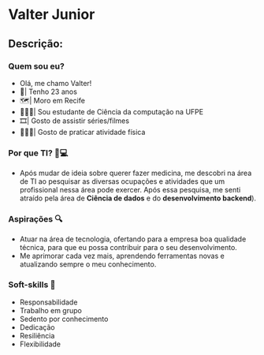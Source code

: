 # Valter Junior

## Descrição:

### Quem sou eu?

* Olá, me chamo Valter!
* 🎈| Tenho 23 anos
* 🗺️| Moro em Recife
* 👨🏻‍💻| Sou estudante de Ciência da computação na UFPE
* 🎞️| Gosto de assistir séries/filmes 
* 🏋🏻‍♂| Gosto de praticar atividade física

### Por que TI? 🤖💻
* Após mudar de ideia sobre querer fazer medicina, me descobri na área de TI ao pesquisar as diversas ocupações e atividades que um profissional nessa área pode exercer. Após essa pesquisa, me senti atraído pela área de **Ciência de dados** e do **desenvolvimento backend**).

### Aspirações 🔍
* Atuar na área de tecnologia, ofertando para a empresa boa qualidade técnica, para que eu possa contribuir para o seu desenvolvimento.
* Me aprimorar cada vez mais, aprendendo ferramentas novas e atualizando sempre o meu conhecimento.

### Soft-skills 🧩
* Responsabilidade
* Trabalho em grupo
* Sedento por conhecimento
* Dedicação
* Resiliência
* Flexibilidade
